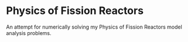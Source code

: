 # Physics of Fission Reactors

An attempt for numerically solving my Physics of Fission Reactors model analysis problems.
